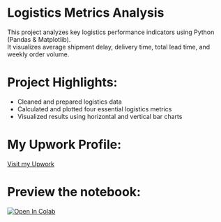 # Logistics Metrics Analysis

This project analyzes key logistics performance indicators using Python (Pandas & Matplotlib).  
It visualizes average shipment delay, delivery time, total lead time, and weekly order volume.

# Project Highlights:
- Cleaned and prepared logistics data
- Calculated and plotted four essential logistics metrics
- Visualized results using horizontal and vertical bar charts

# My Upwork Profile:
[Visit my Upwork](https://www.upwork.com/freelancers/~0152af1106a52493d6)

# Preview the notebook:
[![Open In Colab](https://colab.research.google.com/assets/colab-badge.svg)](https://colab.research.google.com/github/YOUR_USERNAME/YOUR_REPO/blob/main/logistics_metrics.ipynb)


